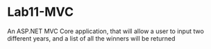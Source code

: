 # Lab11-MVC
An ASP.NET MVC Core application, that will allow a user to input two different years, and a list of all the winners will be returned
